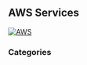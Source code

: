 ## AWS Services
[![AWS](https://img.shields.io/badge/AWS_Services-ff9900?style=for-the-badge&logo=amazon&logoColor=white&labelColor=101010)](https://github.com/Alberto-mt/AWS/blob/main/Apuntes_Servicios/index.md)

### Categories
<!--
[![AWS](https://img.shields.io/badge/*-447ac0?style=for-the-badge&logo=amazon&logoColor=white&labelColor=101010)]()
  
[![AWS](https://img.shields.io/badge/*-c044b8?style=for-the-badge&logo=amazon&logoColor=white&labelColor=101010)]()

[![AWS](https://img.shields.io/badge/*-c08a44?style=for-the-badge&logo=amazon&logoColor=white&labelColor=101010)]()

[![AWS](https://img.shields.io/badge/*-44c04c?style=for-the-badge&logo=amazon&logoColor=white&labelColor=101010)]()


[![AWS](https://img.shields.io/badge/*-447ac0?style=for-the-badge&logo=amazon&logoColor=white&labelColor=101010)]()
  
[![AWS](https://img.shields.io/badge/*-c044b8?style=for-the-badge&logo=amazon&logoColor=white&labelColor=101010)]()

[![AWS](https://img.shields.io/badge/*-c08a44?style=for-the-badge&logo=amazon&logoColor=white&labelColor=101010)]()

[![AWS](https://img.shields.io/badge/*-44c04c?style=for-the-badge&logo=amazon&logoColor=white&labelColor=101010)]()

-->
